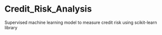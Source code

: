 # Credit_Risk_Analysis
Supervised machine learning model to measure credit risk using scikit-learn library
